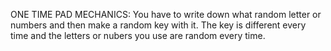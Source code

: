 ONE TIME PAD MECHANICS:
You have to write down what random letter or numbers and then make a random key with it. The key is different every time and the letters or nubers you use are random every time.
